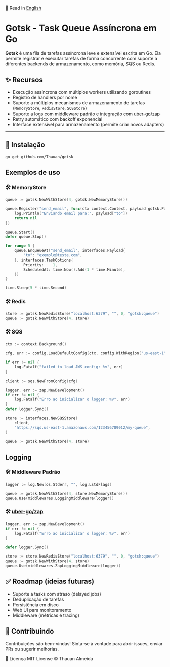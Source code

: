 📖 Read in [English](./README.en.md)

# Gotsk - Task Queue Assíncrona em Go

**Gotsk** é uma fila de tarefas assíncrona leve e extensível escrita em Go. Ela permite registrar e executar tarefas de forma concorrente com suporte a diferentes backends de armazenamento, como memória, SQS ou Redis.

## ✨ Recursos

- Execução assíncrona com múltiplos workers utilizando goroutines
- Registro de handlers por nome
- Suporte a múltiplos mecanismos de armazenamento de tarefas (`MemoryStore`, `RedisStore`, `SQSStore`)
- Suporte a logs com middleware padrão e integração com [uber-go/zap](https://github.com/uber-go/zap)
- Retry automático com backoff exponencial
- Interface extensível para armazenamento (permite criar novos adapters)

---

## 🚀 Instalação

```bash
go get github.com/Thauan/gotsk
```

## Exemplos de uso

### 🛠️ MemoryStore

```go
queue := gotsk.NewWithStore(4, gotsk.NewMemoryStore())

queue.Register("send_email", func(ctx context.Context, payload gotsk.Payload) error {
	log.Println("Enviando email para:", payload["to"])
	return nil
})

queue.Start()
defer queue.Stop()

for range 5 {
	queue.EnqueueAt("send_email", interfaces.Payload{
		"to": "exemplo@teste.com",
	}, interfaces.TaskOptions{
		Priority:    1,
		ScheduledAt: time.Now().Add(1 * time.Minute),
	})
}

time.Sleep(5 * time.Second)
```

### 🛠️ Redis

```go
store := gotsk.NewRedisStore("localhost:6379", "", 0, "gotsk:queue")
queue := gotsk.NewWithStore(4, store)
```

### 🛠️ SQS

```go
ctx := context.Background()

cfg, err := config.LoadDefaultConfig(ctx, config.WithRegion("us-east-1"))

if err != nil {
	log.Fatalf("failed to load AWS config: %v", err)
}

client := sqs.NewFromConfig(cfg)

logger, err := zap.NewDevelopment()
if err != nil {
	log.Fatalf("Erro ao inicializar o logger: %v", err)
}
defer logger.Sync()

store := interfaces.NewSQSStore(
	client,
	"https://sqs.us-east-1.amazonaws.com/123456789012/my-queue",
)

queue := gotsk.NewWithStore(4, store)
```

## Logging

### 🛠️ Middleware Padrão

```go
logger := log.New(os.Stderr, "", log.LstdFlags)

queue := gotsk.NewWithStore(4, store.NewMemoryStore())
queue.Use(middlewares.LoggingMiddleware(logger))
```

### 🛠️ [uber-go/zap](https://github.com/uber-go/zap)

```go
logger, err := zap.NewDevelopment()
if err != nil {
	log.Fatalf("Erro ao inicializar o logger: %v", err)
}

defer logger.Sync()

store := store.NewRedisStore("localhost:6379", "", 0, "gotsk:queue")
queue := gotsk.NewWithStore(4, store)
queue.Use(middlewares.ZapLoggingMiddleware(logger))
```

## ✅ Roadmap (ideias futuras)

- Suporte a tasks com atraso (delayed jobs)
- Deduplicação de tarefas
- Persistência em disco
- Web UI para monitoramento
- Middleware (métricas e tracing)

## 🤝 Contribuindo

Contribuições são bem-vindas! Sinta-se à vontade para abrir issues, enviar PRs ou sugerir melhorias.

📄 Licença
MIT License © Thauan Almeida

